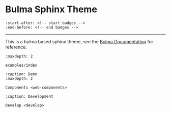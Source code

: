 # Bulma Sphinx Theme

```{include} ../README.md
:start-after: <!-- start badges -->
:end-before: <!-- end badges -->
```

---

This is a bulma based sphinx theme, see the [Bulma Documentation](https://bulma.io/) for reference.

```{toctree}
:maxdepth: 2

examples/index
```

```{toctree}
:caption: Demo
:maxdepth: 2

Components <web-components>
```

```{toctree}
:caption: Development

Develop <develop>
```
